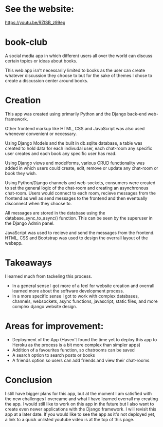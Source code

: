 # See the website:
https://youtu.be/RZlSB_z99eg

# book-club
A social media app in which different users all over the world can discuss certain topics or ideas about books. 

This web app isn't necessarily limited to books as the user can create whatever discussion they choose to but for the sake of themes I chose to create a discussion center around books.

# Creation

This app was created using primarily Python and the Django back-end web-framework. 

Other frontend markup like HTML, CSS and JavaScript was also used whenever convenient or necessary.

Using Django Models and the built in db.sqlite database, a table was created to hold data for each indivudal user, each chat-room any specific user creates and each book any specific user has read.

Using Django views and modelforms, various CRUD functionality was added in which users could create, edit, remove or update any chat-room or book they wish.

Using Python/Django channels and web-sockets, consumers were created to set the general logic of the chat-room and creating an asynchronous chat-room. Users would connect to each room, recieve messages from the frontend as well as send messages to the frontend and then eventually disconnect when they choose to.

All messages are stored in the database using the database_sync_to_async() function. This can be seen by the superuser in the Django Admin panel.

JavaScript was used to recieve and send the messages from the frontend. HTML, CSS and Bootstrap was used to design the overrall layout of the webapp.

# Takeaways 

I learned much from tackeling this process.

- In a general sense I got more of a feel for website creation and overrall learned more about the software development process.
- In a more specific sense I got to work with complex databases, channels, websockets, async functions, javascript, static files, and more complex django    website design.

# Areas for improvement:

- Deployment of the App (Haven't found the time yet to deploy this app to Heroku as the process is a bit more complex than simpler apps)
- Addition of a favourites function, so chatrooms can be saved
- A search option to search posts or books
- A friends option so users can add friends and view their chat-rooms

# Conclusion

I still have bigger plans for this app, but at the moment I am satisfied with the new challenges I overcame and what I have learned overrall my creating the app. I would still like to work on this app in the future but I also want to create even newer applications with the Django framework. I will revisit this app at a later date. If you would like to see the app as it's not deployed yet, a link to a quick unlisted youtube video is at the top of this page. 

